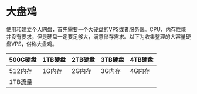 
# 大盘鸡

使用和建立个人网盘，首先需要一个大硬盘的VPS或者服务器。CPU、内存性能并没有要求，但是硬盘一定要足够大，满意储存需求。以下为收集整理的大容量硬盘VPS，俗称大盘鸡。

| 500G硬盘 | 1TB硬盘 | 2TB硬盘 | 3TB硬盘 | 4TB硬盘 |
|---------|--------|---------|--------|--------|
| 512内存 | 1G内存 | 2G内存 | 3G内存 | 4G内存  |
| 1TB流量  |    |   |   |



<!--stackedit_data:
eyJoaXN0b3J5IjpbMTQ0MjIxOTAyNSwxODI1MTMxNjg4LC03MT
IwODIzMV19
-->